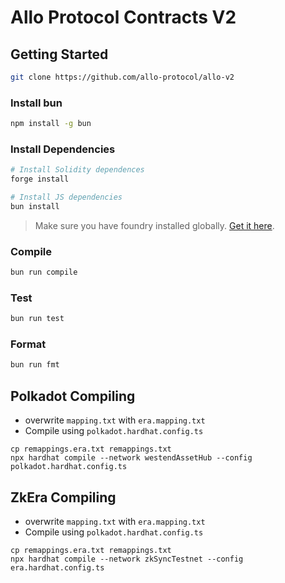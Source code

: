 # Allo Protocol Contracts V2

## Getting Started

```bash
git clone https://github.com/allo-protocol/allo-v2
```

### Install bun

```bash
npm install -g bun
```

### Install Dependencies

```bash
# Install Solidity dependences
forge install

# Install JS dependencies
bun install
```

> Make sure you have foundry installed globally. [Get it here](https://book.getfoundry.sh/getting-started/installation).


### Compile

```bash
bun run compile
```

### Test

```bash
bun run test 
```

### Format

```bash
bun run fmt
```


## Polkadot Compiling

- overwrite `mapping.txt` with `era.mapping.txt`
- Compile using `polkadot.hardhat.config.ts`

```
cp remappings.era.txt remappings.txt
npx hardhat compile --network westendAssetHub --config polkadot.hardhat.config.ts
```

## ZkEra Compiling

- overwrite `mapping.txt` with `era.mapping.txt`
- Compile using `polkadot.hardhat.config.ts`

```
cp remappings.era.txt remappings.txt
npx hardhat compile --network zkSyncTestnet --config era.hardhat.config.ts
```